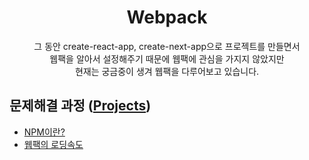 <h1 align="center">Webpack</h1>
<p align="center">그 동안 create-react-app, create-next-app으로 프로젝트를 만들면서 <br>
웹팩을 알아서 설정해주기 때문에 웹팩에 관심을 가지지 않았지만<br>
현재는 궁금중이 생겨 웹팩을 다루어보고 있습니다.</p>

## 문제해결 과정 ([Projects](https://github.com/users/geunu97/projects/2))
- <a href="https://geunu97.tistory.com/87">NPM이란?</a>
- <a href="https://geunu97.tistory.com/88">웹팩의 로딩속도</a>
